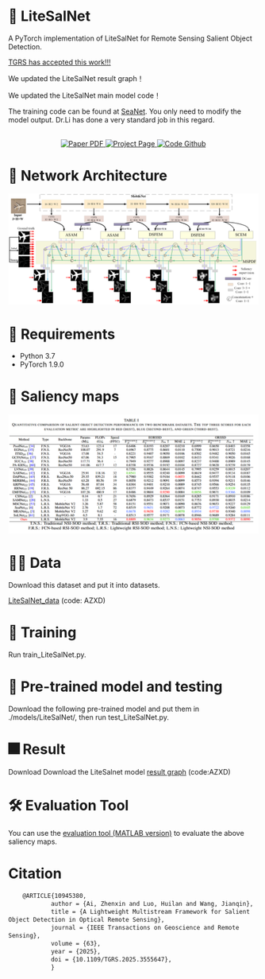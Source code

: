 # 📢 LiteSalNet
A PyTorch implementation of LiteSalNet for Remote Sensing Salient Object Detection.

[TGRS has accepted this work!!!](https://ieeexplore.ieee.org/document/10945380)

We updated the LiteSalNet result graph！

We updated the LiteSalNet main model code！

The training code can be found at [SeaNet](https://github.com/MathLee/SeaNet). You only need to modify the model output. Dr.Li has done a very standard job in this regard.

<p align="center">
  <br>
  <a href="https://ieeexplore.ieee.org/document/10945380">
    <img src="https://img.shields.io/badge/Paper-IEEE-green?style=for-the-badge&logo=adobeacrobatreader&logoColor=white&labelColor=66cc00&color=94DD15" alt="Paper PDF">
  </a>
  <a href="https://ai-kunkun.github.io/Niagara_page/">
    <img src="https://img.shields.io/badge/Project-Page-orange?style=for-the-badge&logo=Google%20chrome&logoColor=white&labelColor=D35400" alt="Project Page">
  </a>
  <a href="https://github.com/ai-kunkun/LiteSalNet">
    <img src="https://img.shields.io/badge/Code-Github-blue?style=for-the-badge&logo=github&logoColor=white&labelColor=181717" alt="Code Github">
  </a>
  <br>
</p>

  
# 🦉 Network Architecture
![LiteSalNet Architecture](https://github.com/ai-kunkun/LiteSalNet/blob/main/image/LiteSalNet.png)

# 📝 Requirements
- Python 3.7
- PyTorch 1.9.0

# 🎉 Saliency maps
![LiteSalNet Architecture](https://github.com/ai-kunkun/LiteSalNet/blob/main/image/table.png)

# 🏃‍♂️ Data
Download this dataset and put it into datasets.

[LiteSalNet_data](https://pan.baidu.com/s/1JXwvfIvSVv0lXrDaNwxXuQ?pwd=AZXD) (code: AZXD) 
# 🚀 Training
Run train_LiteSalNet.py.

# 🧩 Pre-trained model and testing
Download the following pre-trained model and put them in ./models/LiteSalNet/, then run test_LiteSalNet.py. 

# 🎆 Result
Download
Download the LiteSalnet model [result graph](https://pan.baidu.com/s/1w-jO8Y9HuY72X94NsZceww?pwd=AZXD) (code:AZXD)

# 🛠️ Evaluation Tool
You can use the [evaluation tool (MATLAB version)](https://github.com/MathLee/MatlabEvaluationTools) to evaluate the above saliency maps.

# Citation
        @ARTICLE{10945380,
                author = {Ai, Zhenxin and Luo, Huilan and Wang, Jianqin},
                title = {A Lightweight Multistream Framework for Salient Object Detection in Optical Remote Sensing},
                journal = {IEEE Transactions on Geoscience and Remote Sensing},
                volume = {63},
                year = {2025},
                doi = {10.1109/TGRS.2025.3555647},
                }
                
